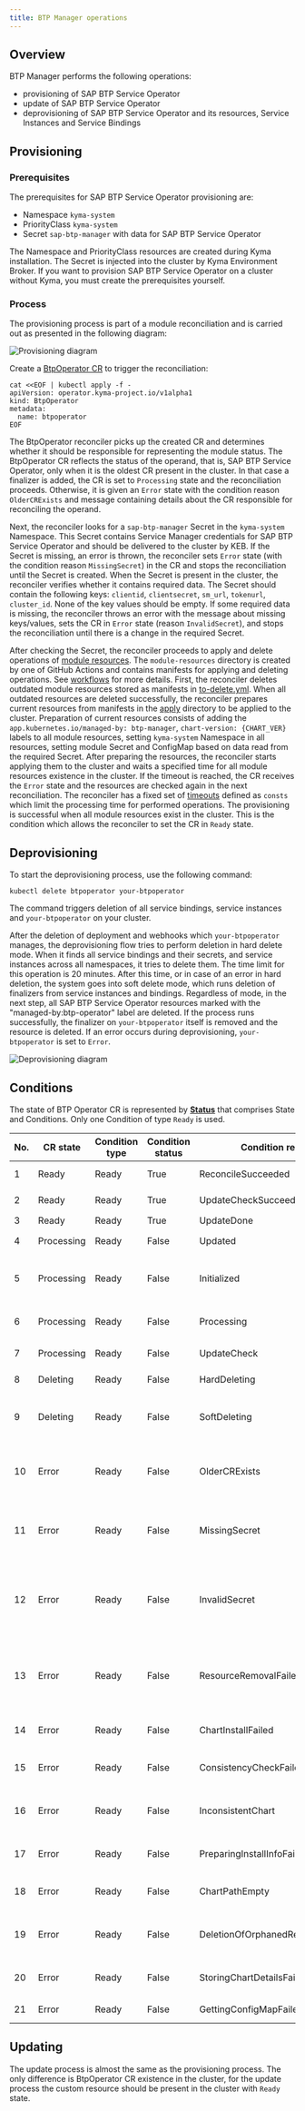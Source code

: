 ```yaml
---
title: BTP Manager operations 
---
```


## Overview

BTP Manager performs the following operations:

- provisioning of SAP BTP Service Operator
- update of SAP BTP Service Operator
- deprovisioning of SAP BTP Service Operator and its resources, Service Instances and Service Bindings

## Provisioning

### Prerequisites

The prerequisites for SAP BTP Service Operator provisioning are:

- Namespace `kyma-system`
- PriorityClass `kyma-system`
- Secret `sap-btp-manager` with data for SAP BTP Service Operator

The Namespace and PriorityClass resources are created during Kyma installation. The Secret is injected into the cluster
by Kyma Environment Broker. If you want to provision SAP BTP Service Operator on a cluster without Kyma, you must create
the prerequisites yourself.

### Process

The provisioning process is part of a module reconciliation and is carried out as presented in the following diagram:

![Provisioning diagram](./assets/provisioning.svg)

Create a [BtpOperator CR](../api/v1alpha1/btpoperator_types.go) to trigger the reconciliation:

```shell
cat <<EOF | kubectl apply -f -
apiVersion: operator.kyma-project.io/v1alpha1
kind: BtpOperator
metadata:
  name: btpoperator
EOF
```

The BtpOperator reconciler picks up the created CR and determines whether it should be responsible for representing the
module status. The BtpOperator CR reflects the status of the operand, that is, SAP BTP Service Operator, only when it is
the oldest CR present in the cluster. In that case a finalizer is added, the CR is set to `Processing` state and the
reconciliation proceeds.
Otherwise, it is given an `Error` state with the condition reason `OlderCRExists` and message containing details
about the CR responsible for reconciling the operand.

Next, the reconciler looks for a `sap-btp-manager` Secret in the `kyma-system` Namespace. This Secret contains Service
Manager credentials for SAP BTP Service Operator and should be delivered to the cluster by KEB. If the Secret is
missing, an error is thrown, the reconciler sets `Error` state (with the condition reason `MissingSecret`) in the CR and stops the reconciliation until the Secret
is created. When the Secret is present in the cluster, the reconciler verifies whether it contains required data. The
Secret should contain the following keys: `clientid`, `clientsecret`, `sm_url`, `tokenurl`, `cluster_id`. None of the
key values should be empty. If some required data is missing, the reconciler throws an error with the message about
missing keys/values, sets the CR in `Error` state (reason `InvalidSecret`), and stops the reconciliation until there is a change in the required
Secret.

After checking the Secret, the reconciler proceeds to apply and delete operations of [module resources](../module-resources).
The `module-resources` directory is created by one of GitHub Actions and contains manifests for applying and deleting operations. See [workflows](workflows.md#auto-update-chart-and-resources) for more details.
First, the reconciler deletes outdated module resources stored as manifests in [to-delete.yml](../module-resources/delete/to-delete.yml).
When all outdated resources are deleted successfully, the reconciler prepares current resources from manifests in the [apply](../module-resources/apply) directory to be applied to the cluster.
Preparation of current resources consists of adding the `app.kubernetes.io/managed-by: btp-manager`, `chart-version: {CHART_VER}` labels to all module resources, 
setting `kyma-system` Namespace in all resources, setting module Secret and ConfigMap based on data read from the required Secret. 
After preparing the resources, the reconciler starts applying them to the cluster and waits a specified time for all module resources existence in the cluster. 
If the timeout is reached, the CR receives the `Error` state and the resources are checked again in the next reconciliation. The reconciler has a fixed
set of [timeouts](../controllers/btpoperator_controller.go) defined as `consts` which limit the processing time
for performed operations. The provisioning is successful when all module resources exist in the cluster. This is the
condition which allows the reconciler to set the CR in `Ready` state.

## Deprovisioning

To start the deprovisioning process, use the following command:

```
kubectl delete btpoperator your-btpoperator
```

The command triggers deletion of all service bindings, service instances and `your-btpoperator` on your cluster.

After the deletion of deployment and webhooks which `your-btpoperator` manages, the deprovisioning flow tries to perform
deletion in hard delete mode. When it finds all service bindings and their secrets, and service instances across all
namespaces, it tries to delete them.
The time limit for this operation is 20 minutes.
After this time, or in case of an error in hard deletion, the system goes into soft delete mode, which runs deletion of
finalizers from service instances and bindings.
Regardless of mode, in the next step, all SAP BTP Service Operator resources marked with the "managed-by:btp-operator"
label are deleted.
If the process runs successfully, the finalizer on `your-btpoperator` itself is removed and the resource is deleted.
If an error occurs during deprovisioning, `your-btpoperator` is set to `Error`.

![Deprovisioning diagram](./assets/deprovisioning.svg)

## Conditions
The state of BTP Operator CR is represented by [**Status**](https://github.com/kyma-project/module-manager/blob/main/pkg/declarative/v2/object.go#L23) that comprises State
and Conditions.
Only one Condition of type `Ready` is used.

| No. | CR state   | Condition type | Condition status  | Condition reason                  | Remark                                                                         |
|-----|------------|----------------|-------------------|-----------------------------------|--------------------------------------------------------------------------------|
| 1   | Ready      | Ready          | True              | ReconcileSucceeded                | Reconciled successfully                                                        |
| 2   | Ready      | Ready          | True              | UpdateCheckSucceeded              | Update not required                                                            |
| 3   | Ready      | Ready          | True              | UpdateDone                        | Updated                                                                        |
| 4   | Processing | Ready          | False             | Updated                           | Resource has been updated                                                      |
| 5   | Processing | Ready          | False             | Initialized                       | Initial processing or chart is inconsistent                                    |
| 6   | Processing | Ready          | False             | Processing                        | Final state after deprovisioning                                               |
| 7   | Processing | Ready          | False             | UpdateCheck                       | Checking for updates                                                           |
| 8   | Deleting   | Ready          | False             | HardDeleting                      | Trying to hard delete                                                          |
| 9   | Deleting   | Ready          | False             | SoftDeleting                      | Trying to soft delete after hard delete failed                                 |
| 10  | Error      | Ready          | False             | OlderCRExists                     | This CR is not the oldest one so does not represent the module status          |
| 11  | Error      | Ready          | False             | MissingSecret                     | `sap-btp-manager` secret was not found - create proper secret                  |
| 12  | Error      | Ready          | False             | InvalidSecret                     | `sap-btp-manager` secret does not contain required data - create proper secret |
| 13  | Error      | Ready          | False             | ResourceRemovalFailed             | Some resources can still be present due to errors while deprovisioning         |
| 14  | Error      | Ready          | False             | ChartInstallFailed                | Failure during chart installation                                              |
| 15  | Error      | Ready          | False             | ConsistencyCheckFailed            | Failure during consistency check                                               |
| 16  | Error      | Ready          | False             | InconsistentChart                 | Chart is inconsistent. Reconciliation initialized                              |
| 17  | Error      | Ready          | False             | PreparingInstallInfoFailed        | Error while preparing InstallInfo                                              |
| 18  | Error      | Ready          | False             | ChartPathEmpty                    | No chart path available for processing                                         |
| 19  | Error      | Ready          | False             | DeletionOfOrphanedResourcesFailed | Deletion of orphaned resources failed                                          |
| 20  | Error      | Ready          | False             | StoringChartDetailsFailed         | Failure of storing chart details                                               |
| 21  | Error      | Ready          | False             | GettingConfigMapFailed            | Getting Config Map failed                                                      |    

## Updating

The update process is almost the same as the provisioning process. The only difference is BtpOperator CR existence in the cluster, 
for the update process the custom resource should be present in the cluster with `Ready` state.  

